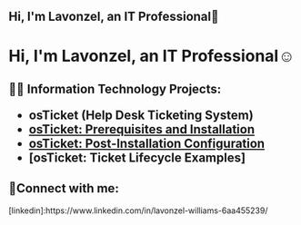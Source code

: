 ## Hi, I'm Lavonzel, an IT Professional👋

<h1>Hi, I'm Lavonzel, an <https://www.linkedin.com/in/lavonzel-williams-6aa455239/">IT Professional</a>☺</h1>

<h2>👨‍💻 Information Technology Projects:

  - <b>osTicket (Help Desk Ticketing System)</b>
  - [osTicket: Prerequisites and Installation](https://github.com/joshmadakorcc/osticket-prereqs)
  - [osTicket: Post-Installation Configuration](https://github.com/joshmadakorcc/post-install-config)
  - [osTicket: Ticket Lifecycle Examples]
  
<h2>🤳Connect with me:</h2>
[linkedin]:https://www.linkedin.com/in/lavonzel-williams-6aa455239/
